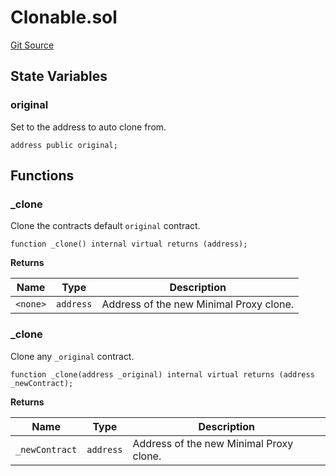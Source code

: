# Clonable.sol

[Git Source](https://github.com/yearn/tokenized-strategy-periphery/blob/naster/src/utils/Clonable.sol)

## State Variables

### original

Set to the address to auto clone from.

```solidity
address public original;
```

## Functions

### _clone

Clone the contracts default `original` contract.

```solidity
function _clone() internal virtual returns (address);
```

**Returns**

|Name|Type|Description|
|----|----|-----------|
|`<none>`|`address`|Address of the new Minimal Proxy clone.|

### _clone

Clone any `_original` contract.

```solidity
function _clone(address _original) internal virtual returns (address _newContract);
```

**Returns**

|Name|Type|Description|
|----|----|-----------|
|`_newContract`|`address`|Address of the new Minimal Proxy clone.|

